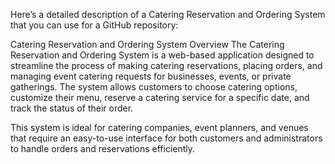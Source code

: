 
Here’s a detailed description of a Catering Reservation and Ordering System that you can use for a GitHub repository:

Catering Reservation and Ordering System
Overview
The Catering Reservation and Ordering System is a web-based application designed to streamline the process of making catering reservations, placing orders, and managing event catering requests for businesses, events, or private gatherings. The system allows customers to choose catering options, customize their menu, reserve a catering service for a specific date, and track the status of their order.

This system is ideal for catering companies, event planners, and venues that require an easy-to-use interface for both customers and administrators to handle orders and reservations efficiently.
